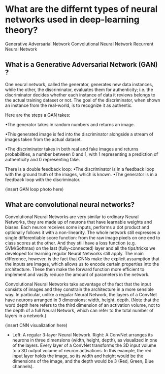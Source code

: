 # What are the differnt types of neural networks used in deep-learning theory? 

Generative Adversarial Network 
Convolutional Neural Network 
Recurrent Neural Network 


## What is a Generative Adversarial Network (GAN) ? 

One neural network, called the generator, generates new data instances, while the other, the discriminator, evaluates them for authenticity; i.e. the discriminator decides whether each instance of data it reviews belongs to the actual training dataset or not. The goal of the discriminator, when shown an instance from the real-world, is to recognize it as authentic.

Here are the steps a GAN takes:

•The generator takes in random numbers and returns an image.

•This generated image is fed into the discriminator alongside a stream of images taken from the actual dataset.

•The discriminator takes in both real and fake images and returns probabilities, a number between 0 and 1, with 1 
representing a prediction of authenticity and 0 representing fake.

There is a double feedback loop: 
•The discriminator is in a feedback loop with the ground truth of the images, which is known.
•The generator is in a feedback loop with the discriminator.

(insert GAN loop photo here) 

## What are convolutional neural networks? 

Convolutional Neural Networks are very similar to ordinary Neural Networks, they are made up of neurons that have learnable weights and biases. Each neuron receives some inputs, performs a dot product and optionally follows it with a non-linearity. The whole network still expresses a single differentiable score function: from the raw image pixels on one end to class scores at the other. And they still have a loss function (e.g. SVM/Softmax) on the last (fully-connected) layer and all the tips/tricks we developed for learning regular Neural Networks still apply. The main difference, however, is the fact that CNNs make the explicit assumption that the inputs are images, which allows us to encode certain properties into the architecture. These then make the forward function more efficient to implement and vastly reduce the amount of parameters in the network.

Convolutional Neural Networks take advantage of the fact that the input consists of images and they constrain the architecture in a more sensible way. In particular, unlike a regular Neural Network, the layers of a ConvNet have neurons arranged in 3 dimensions: width, height, depth. (Note that the word depth here refers to the third dimension of an activation volume, not to the depth of a full Neural Network, which can refer to the total number of layers in a network.)

(insert CNN visualization here)
 - Left: A regular 3-layer Neural Network. Right: A ConvNet arranges its neurons in three dimensions (width, height, depth), as visualized in one of the layers. Every layer of a ConvNet transforms the 3D input volume to a 3D output volume of neuron activations. In this example, the red input layer holds the image, so its width and height would be the dimensions of the image, and the depth would be 3 (Red, Green, Blue channels).